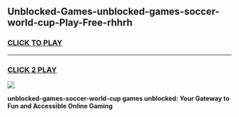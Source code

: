 
## Unblocked-Games-unblocked-games-soccer-world-cup-Play-Free-rhhrh
<h3>
<a href="https://premium76.site?title=unblocked-games-soccer-world-cup&ref=21A">CLICK TO PLAY</a></h3>
<hr>

<h3>
<a href="https://premium76.site?title=unblocked-games-soccer-world-cup&ref=21A">CLICK 2 PLAY</a>
  
</h3>

<a href="https://premium76.site?title=unblocked-games-soccer-world-cup&ref=21A"><img src="https://clearcache.store/games.png"></a>


**unblocked-games-soccer-world-cup games unblocked: Your Gateway to Fun and Accessible Online Gaming**
